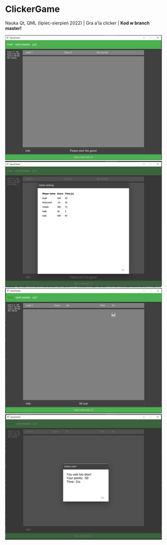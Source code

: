 # ClickerGame
Nauka Qt, QML (lipiec-sierpień 2022) | Gra a'la clicker
| <b>Kod w branch master!</b>

![alt text](https://github.com/kakubus/ClickerGame/blob/main/cg1.png)
![alt text](https://github.com/kakubus/ClickerGame/blob/main/cg2.png)
![alt text](https://github.com/kakubus/ClickerGame/blob/main/cg3.png)
![alt text](https://github.com/kakubus/ClickerGame/blob/main/cg4.png)
